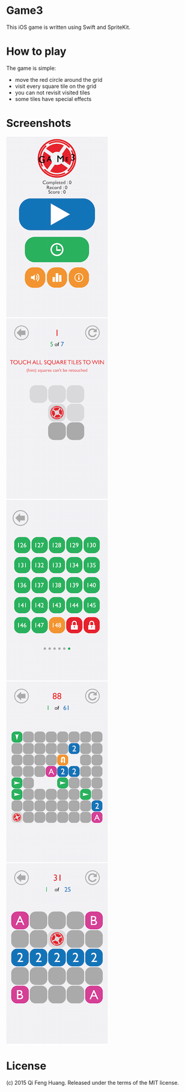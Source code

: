 # Game3

This iOS game is written using Swift and SpriteKit.

# How to play

The game is simple:
  - move the red circle around the grid
  - visit every square tile on the grid
  - you can not revisit visited tiles
  - some tiles have special effects

# Screenshots

![ScreenShot 1](screenshots/1.png)
![ScreenShot 2](screenshots/2.png)
![ScreenShot 3](screenshots/3.png)
![ScreenShot 4](screenshots/4.png)
![ScreenShot 5](screenshots/5.png)


# License

(c) 2015 Qi Feng Huang. Released under the terms of the MIT license.
